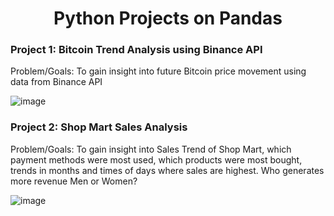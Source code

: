 <h1 align="center">Python Projects on Pandas</h1>

### Project 1: Bitcoin Trend Analysis using Binance API

Problem/Goals: To gain insight into future Bitcoin price movement using data from Binance API

![image](https://github.com/haskhatkar/Data-Analyst-Portfolio/assets/95619175/839b136c-6bd7-4e7e-9981-cadc8697f89e)

### Project 2: Shop Mart Sales Analysis

Problem/Goals: To gain insight into Sales Trend of Shop Mart, which payment methods were most used, which products were most bought, trends in months and times of days where sales are highest. Who generates more revenue Men or Women?

![image](https://github.com/haskhatkar/Data-Analyst-Portfolio/assets/95619175/efd18fbd-0e35-488d-b720-7e9f6eb0f93f)


